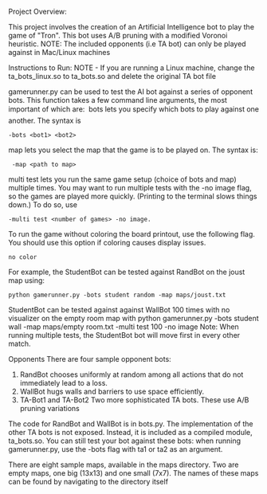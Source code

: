 Project Overview:

This project involves the creation of an Artificial Intelligence bot to play the game of "Tron". This bot uses A/B pruning with a modified Voronoi heuristic. NOTE: The included opponents (i.e TA bot) can only be played against in Mac/Linux machines

Instructions to Run:
NOTE - If you are running a Linux machine, change the ta_bots_linux.so to ta_bots.so and delete the original TA bot file

gamerunner.py can be used to test the AI bot against a series of opponent bots. This function takes a few command line arguments, the most important of which are:
 
bots lets you specify which bots to play against one another. The syntax is 

```
-bots <bot1> <bot2>
```

map lets you select the map that the game is to be played on. The syntax is:

```
 -map <path to map>
```

multi test lets you run the same game setup (choice of bots and map) multiple times. You may want to run multiple tests with the -no image flag, so the games are played more quickly. (Printing to the terminal slows things down.) To do so, use 

```
-multi test <number of games> -no image.
```

To run the game without coloring the board printout, use the following flag. You should use this option if coloring causes display issues.

```
no color 
```


For example, the StudentBot can be tested against RandBot on the joust map using:

```
python gamerunner.py -bots student random -map maps/joust.txt
```

StudentBot can be tested against against WallBot 100 times with no visualizer on the empty room map with
python gamerunner.py -bots student wall -map maps/empty room.txt -multi test 100 -no image
Note: When running multiple tests, the StudentBot bot will move first in every other match.

Opponents There are four sample opponent bots:
1. RandBot chooses uniformly at random among all actions that do not immediately lead to a loss.
2. WallBot hugs walls and barriers to use space efficiently.
3. TA-Bot1 and TA-Bot2 Two more sophisticated TA bots. These use A/B pruning variations

The code for RandBot and WallBot is in bots.py. The implementation of the other TA bots is not exposed. Instead, it is included as a compiled module, ta_bots.so. You can
still test your bot against these bots: when running gamerunner.py, use the -bots flag with ta1 or ta2 as an argument.

There are eight sample maps, available in the maps directory. Two are empty maps, one big (13x13) and one small (7x7). The names of these maps can be found by navigating to the directory itself